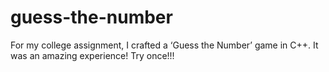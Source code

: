 # guess-the-number
For my college assignment, I crafted a ‘Guess the Number’ game in C++. It was an amazing experience! Try once!!!
